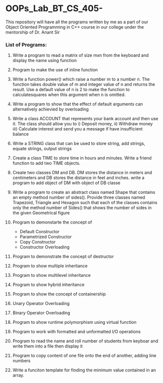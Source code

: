 # OOPs_Lab_BT_CS_405-

This repository will have all the programs written by me as a part of our Object Oriented Programming in C++ course in our college under the mentorship of Dr. Anant Sir

### List of Programs:

1. Write a program to read a matrix of size mxn from the keyboard and display the name using function

2. Program to make the use of inline function

3. Write a function power() which raise a number m to a number n. The function takes double value of m and integer value of n and returns the result. Use a default value of n is 2 to make the function to calculatesquares when this argument when n is omitted.
4. Write a program to show that the effect of default arguments can alternatively achievied by overloading

5. Write a class ACCOUNT that represents your bank account and then use it. The class should allow you to i) Deposit money, ii) Withdraw money iii) Calculate interest and send you a message if have insufficient balance

6. Write a STRING class that can be used to store string, add strings, equate strings, output strings
7. Create a class TIME to store time in hours and minutes. Write a friend function to add two TIME objects.

8. Create two classes DM and DB. DM stores the distance in meters and centimeters and DB stores the distance in feet and inches. write a program to add object of DM with object of DB classe

9. Write a program to create an abstract class named Shape that contains an empty method number of sides(). Provide three classes named Trapezoid, Triangle and Hexagon such that each of the classes contains only the method number of Sides() that shows the number of sides in the given Geometrical figure

10. Program to demonstarte the concept of
    - Default Constructor
    - Parametrized Constructor
    - Copy Constructor
    - Constructor Overloading
11. Program to demonstrate the concept of destructor
12. Program to show multiple inheritance
13. Program to show multilevel inheritance
14. Program to show hybrid inheritance
15. Program to show the concept of containership
16. Unary Operator Overloading
17. Binary Operator Overloading
18. Program to show runtime polymorphism using virtual function
19. Program to work with formatted and unformatted I/O operations
20. Program to read the name and roll number of students from keyboar and write them into a file then display it
21. Program to copy content of one file onto the end of another, adding line numbers
22. Write a funciton template for finding the minimum value contained in an array.
